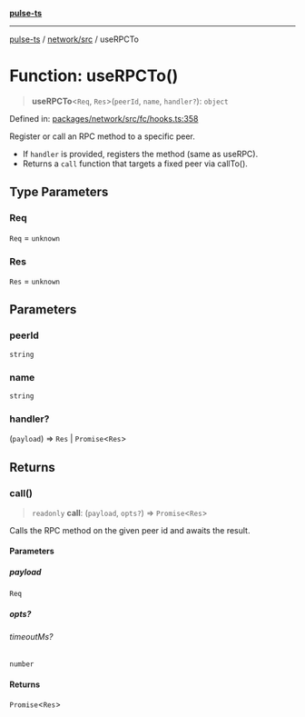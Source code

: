 [**pulse-ts**](../../../README.md)

***

[pulse-ts](../../../README.md) / [network/src](../README.md) / useRPCTo

# Function: useRPCTo()

> **useRPCTo**\<`Req`, `Res`\>(`peerId`, `name`, `handler?`): `object`

Defined in: [packages/network/src/fc/hooks.ts:358](https://github.com/jlehett/pulse-ts/blob/d786433c7cb88fe7c30a7029f46dff58815931cc/packages/network/src/fc/hooks.ts#L358)

Register or call an RPC method to a specific peer.

- If `handler` is provided, registers the method (same as useRPC).
- Returns a `call` function that targets a fixed peer via callTo().

## Type Parameters

### Req

`Req` = `unknown`

### Res

`Res` = `unknown`

## Parameters

### peerId

`string`

### name

`string`

### handler?

(`payload`) => `Res` \| `Promise`\<`Res`\>

## Returns

### call()

> `readonly` **call**: (`payload`, `opts?`) => `Promise`\<`Res`\>

Calls the RPC method on the given peer id and awaits the result.

#### Parameters

##### payload

`Req`

##### opts?

###### timeoutMs?

`number`

#### Returns

`Promise`\<`Res`\>
